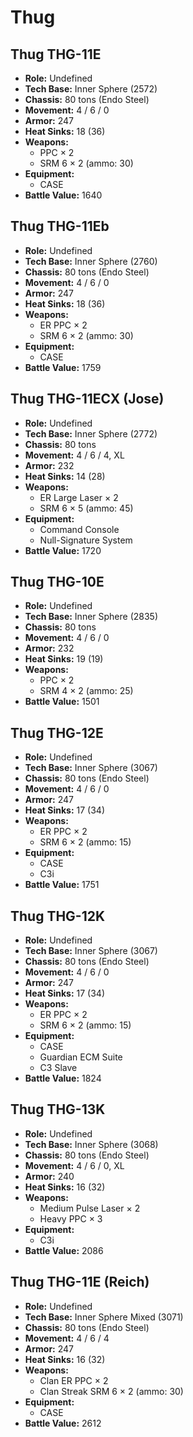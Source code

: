 # Thug
## Thug THG-11E
- **Role:** Undefined
- **Tech Base:** Inner Sphere (2572)
- **Chassis:** 80 tons (Endo Steel)
- **Movement:** 4 / 6 / 0
- **Armor:** 247
- **Heat Sinks:** 18 (36)
- **Weapons:**
  - PPC × 2
  - SRM 6 × 2 (ammo: 30)
- **Equipment:**
  - CASE
- **Battle Value:** 1640

## Thug THG-11Eb
- **Role:** Undefined
- **Tech Base:** Inner Sphere (2760)
- **Chassis:** 80 tons (Endo Steel)
- **Movement:** 4 / 6 / 0
- **Armor:** 247
- **Heat Sinks:** 18 (36)
- **Weapons:**
  - ER PPC × 2
  - SRM 6 × 2 (ammo: 30)
- **Equipment:**
  - CASE
- **Battle Value:** 1759

## Thug THG-11ECX (Jose)
- **Role:** Undefined
- **Tech Base:** Inner Sphere (2772)
- **Chassis:** 80 tons
- **Movement:** 4 / 6 / 4, XL
- **Armor:** 232
- **Heat Sinks:** 14 (28)
- **Weapons:**
  - ER Large Laser × 2
  - SRM 6 × 5 (ammo: 45)
- **Equipment:**
  - Command Console
  - Null-Signature System
- **Battle Value:** 1720

## Thug THG-10E
- **Role:** Undefined
- **Tech Base:** Inner Sphere (2835)
- **Chassis:** 80 tons
- **Movement:** 4 / 6 / 0
- **Armor:** 232
- **Heat Sinks:** 19 (19)
- **Weapons:**
  - PPC × 2
  - SRM 4 × 2 (ammo: 25)
- **Battle Value:** 1501

## Thug THG-12E
- **Role:** Undefined
- **Tech Base:** Inner Sphere (3067)
- **Chassis:** 80 tons (Endo Steel)
- **Movement:** 4 / 6 / 0
- **Armor:** 247
- **Heat Sinks:** 17 (34)
- **Weapons:**
  - ER PPC × 2
  - SRM 6 × 2 (ammo: 15)
- **Equipment:**
  - CASE
  - C3i
- **Battle Value:** 1751

## Thug THG-12K
- **Role:** Undefined
- **Tech Base:** Inner Sphere (3067)
- **Chassis:** 80 tons (Endo Steel)
- **Movement:** 4 / 6 / 0
- **Armor:** 247
- **Heat Sinks:** 17 (34)
- **Weapons:**
  - ER PPC × 2
  - SRM 6 × 2 (ammo: 15)
- **Equipment:**
  - CASE
  - Guardian ECM Suite
  - C3 Slave
- **Battle Value:** 1824

## Thug THG-13K
- **Role:** Undefined
- **Tech Base:** Inner Sphere (3068)
- **Chassis:** 80 tons (Endo Steel)
- **Movement:** 4 / 6 / 0, XL
- **Armor:** 240
- **Heat Sinks:** 16 (32)
- **Weapons:**
  - Medium Pulse Laser × 2
  - Heavy PPC × 3
- **Equipment:**
  - C3i
- **Battle Value:** 2086

## Thug THG-11E (Reich)
- **Role:** Undefined
- **Tech Base:** Inner Sphere Mixed (3071)
- **Chassis:** 80 tons (Endo Steel)
- **Movement:** 4 / 6 / 4
- **Armor:** 247
- **Heat Sinks:** 16 (32)
- **Weapons:**
  - Clan ER PPC × 2
  - Clan Streak SRM 6 × 2 (ammo: 30)
- **Equipment:**
  - CASE
- **Battle Value:** 2612

